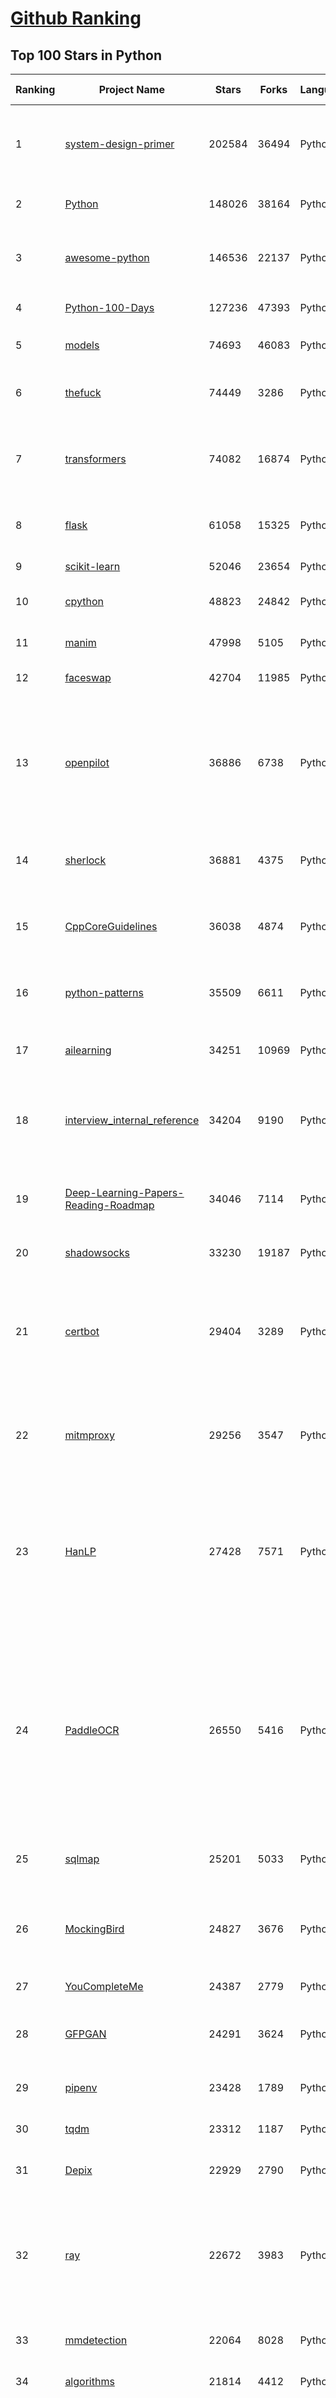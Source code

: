 [Github Ranking](../README.md)
==========

## Top 100 Stars in Python

| Ranking | Project Name | Stars | Forks | Language | Open Issues | Description | Last Commit |
| ------- | ------------ | ----- | ----- | -------- | ----------- | ----------- | ----------- |
| 1 | [system-design-primer](https://github.com/donnemartin/system-design-primer) | 202584 | 36494 | Python | 166 | Learn how to design large-scale systems. Prep for the system design interview.  Includes Anki flashcards. | 2022-11-06T18:02:13Z |
| 2 | [Python](https://github.com/TheAlgorithms/Python) | 148026 | 38164 | Python | 6 | All Algorithms implemented in Python | 2022-11-10T10:55:50Z |
| 3 | [awesome-python](https://github.com/vinta/awesome-python) | 146536 | 22137 | Python | 15 | A curated list of awesome Python frameworks, libraries, software and resources | 2022-11-11T00:21:24Z |
| 4 | [Python-100-Days](https://github.com/jackfrued/Python-100-Days) | 127236 | 47393 | Python | 490 | Python - 100天从新手到大师 | 2022-10-11T02:39:57Z |
| 5 | [models](https://github.com/tensorflow/models) | 74693 | 46083 | Python | 1089 | Models and examples built with TensorFlow | 2022-11-10T21:08:59Z |
| 6 | [thefuck](https://github.com/nvbn/thefuck) | 74449 | 3286 | Python | 206 | Magnificent app which corrects your previous console command. | 2022-10-27T08:25:01Z |
| 7 | [transformers](https://github.com/huggingface/transformers) | 74082 | 16874 | Python | 418 | 🤗 Transformers: State-of-the-art Machine Learning for Pytorch, TensorFlow, and JAX. | 2022-11-12T11:38:33Z |
| 8 | [flask](https://github.com/pallets/flask) | 61058 | 15325 | Python | 5 | The Python micro framework for building web applications. | 2022-11-11T12:00:14Z |
| 9 | [scikit-learn](https://github.com/scikit-learn/scikit-learn) | 52046 | 23654 | Python | 1547 | scikit-learn: machine learning in Python | 2022-11-12T10:44:49Z |
| 10 | [cpython](https://github.com/python/cpython) | 48823 | 24842 | Python | 6670 | The Python programming language | 2022-11-12T11:09:28Z |
| 11 | [manim](https://github.com/3b1b/manim) | 47998 | 5105 | Python | 344 | Animation engine for explanatory math videos | 2022-11-04T19:28:40Z |
| 12 | [faceswap](https://github.com/deepfakes/faceswap) | 42704 | 11985 | Python | 15 | Deepfakes Software For All | 2022-11-10T01:42:04Z |
| 13 | [openpilot](https://github.com/commaai/openpilot) | 36886 | 6738 | Python | 179 | openpilot is an open source driver assistance system. openpilot performs the functions of Automated Lane Centering and Adaptive Cruise Control for over 200 supported car makes and models. | 2022-11-12T11:38:08Z |
| 14 | [sherlock](https://github.com/sherlock-project/sherlock) | 36881 | 4375 | Python | 89 | 🔎 Hunt down social media accounts by username across social networks | 2022-11-08T10:16:42Z |
| 15 | [CppCoreGuidelines](https://github.com/isocpp/CppCoreGuidelines) | 36038 | 4874 | Python | 189 | The C++ Core Guidelines are a set of tried-and-true guidelines, rules, and best practices about coding in C++ | 2022-11-11T17:33:27Z |
| 16 | [python-patterns](https://github.com/faif/python-patterns) | 35509 | 6611 | Python | 9 | A collection of design patterns/idioms in Python | 2022-08-21T11:22:06Z |
| 17 | [ailearning](https://github.com/apachecn/ailearning) | 34251 | 10969 | Python | 3 | AiLearning：数据分析+机器学习实战+线性代数+PyTorch+NLTK+TF2 | 2022-07-07T13:48:44Z |
| 18 | [interview_internal_reference](https://github.com/0voice/interview_internal_reference) | 34204 | 9190 | Python | 27 | 2021年最新总结，阿里，腾讯，百度，美团，头条等技术面试题目，以及答案，专家出题人分析汇总。 | 2021-08-25T13:19:16Z |
| 19 | [Deep-Learning-Papers-Reading-Roadmap](https://github.com/floodsung/Deep-Learning-Papers-Reading-Roadmap) | 34046 | 7114 | Python | 47 | Deep Learning papers reading roadmap for anyone who are eager to learn this amazing tech! | 2022-09-01T22:09:07Z |
| 20 | [shadowsocks](https://github.com/shadowsocks/shadowsocks) | 33230 | 19187 | Python | 0 | None | 2022-05-04T07:08:07Z |
| 21 | [certbot](https://github.com/certbot/certbot) | 29404 | 3289 | Python | 529 | Certbot is EFF's tool to obtain certs from Let's Encrypt and (optionally) auto-enable HTTPS on your server.  It can also act as a client for any other CA that uses the ACME protocol. | 2022-11-12T09:40:38Z |
| 22 | [mitmproxy](https://github.com/mitmproxy/mitmproxy) | 29256 | 3547 | Python | 245 | An interactive TLS-capable intercepting HTTP proxy for penetration testers and software developers. | 2022-11-10T22:24:46Z |
| 23 | [HanLP](https://github.com/hankcs/HanLP) | 27428 | 7571 | Python | 6 | 中文分词 词性标注 命名实体识别 依存句法分析 成分句法分析 语义依存分析 语义角色标注 指代消解 风格转换 语义相似度 新词发现 关键词短语提取 自动摘要 文本分类聚类 拼音简繁转换 自然语言处理 | 2022-11-04T10:27:34Z |
| 24 | [PaddleOCR](https://github.com/PaddlePaddle/PaddleOCR) | 26550 | 5416 | Python | 1160 | Awesome multilingual OCR toolkits based on PaddlePaddle (practical ultra lightweight OCR system, support 80+ languages recognition, provide data annotation and synthesis tools, support training and deployment among server, mobile, embedded and IoT devices) | 2022-11-11T09:01:34Z |
| 25 | [sqlmap](https://github.com/sqlmapproject/sqlmap) | 25201 | 5033 | Python | 51 | Automatic SQL injection and database takeover tool | 2022-11-08T11:04:28Z |
| 26 | [MockingBird](https://github.com/babysor/MockingBird) | 24827 | 3676 | Python | 335 | 🚀AI拟声: 5秒内克隆您的声音并生成任意语音内容 Clone a voice in 5 seconds to generate arbitrary speech in real-time | 2022-10-15T03:45:51Z |
| 27 | [YouCompleteMe](https://github.com/ycm-core/YouCompleteMe) | 24387 | 2779 | Python | 5 | A code-completion engine for Vim | 2022-11-01T14:29:35Z |
| 28 | [GFPGAN](https://github.com/TencentARC/GFPGAN) | 24291 | 3624 | Python | 162 | GFPGAN aims at developing Practical Algorithms for Real-world Face Restoration. | 2022-11-12T05:48:57Z |
| 29 | [pipenv](https://github.com/pypa/pipenv) | 23428 | 1789 | Python | 217 |  Python Development Workflow for Humans. | 2022-11-11T16:21:30Z |
| 30 | [tqdm](https://github.com/tqdm/tqdm) | 23312 | 1187 | Python | 303 | A Fast, Extensible Progress Bar for Python and CLI | 2022-11-12T11:36:40Z |
| 31 | [Depix](https://github.com/beurtschipper/Depix) | 22929 | 2790 | Python | 0 | Recovers passwords from pixelized screenshots | 2022-09-07T17:09:00Z |
| 32 | [ray](https://github.com/ray-project/ray) | 22672 | 3983 | Python | 2490 | Ray is a unified framework for scaling AI and Python applications. Ray consists of a core distributed runtime and a toolkit of libraries (Ray AIR) for accelerating ML workloads. | 2022-11-12T08:59:49Z |
| 33 | [mmdetection](https://github.com/open-mmlab/mmdetection) | 22064 | 8028 | Python | 504 | OpenMMLab Detection Toolbox and Benchmark | 2022-11-12T03:05:06Z |
| 34 | [algorithms](https://github.com/keon/algorithms) | 21814 | 4412 | Python | 59 | Minimal examples of data structures and algorithms in Python | 2022-11-12T04:54:30Z |
| 35 | [hosts](https://github.com/StevenBlack/hosts) | 21814 | 1882 | Python | 31 | 🔒 Consolidating and extending hosts files from several well-curated sources. Optionally pick extensions for porn, social media, and other categories. | 2022-11-09T15:59:24Z |
| 36 | [glances](https://github.com/nicolargo/glances) | 21720 | 1334 | Python | 234 | Glances an Eye on your system. A top/htop alternative for GNU/Linux, BSD, Mac OS and Windows operating systems. | 2022-11-09T15:45:25Z |
| 37 | [streamlit](https://github.com/streamlit/streamlit) | 21344 | 1922 | Python | 521 | Streamlit — The fastest way to build data apps in Python | 2022-11-12T06:42:29Z |
| 38 | [hackingtool](https://github.com/Z4nzu/hackingtool) | 21243 | 2697 | Python | 72 | ALL IN ONE Hacking Tool For Hackers | 2022-11-03T10:34:29Z |
| 39 | [NLP-progress](https://github.com/sebastianruder/NLP-progress) | 21051 | 3522 | Python | 32 | Repository to track the progress in Natural Language Processing (NLP), including the datasets and the current state-of-the-art for the most common NLP tasks. | 2022-11-08T12:32:04Z |
| 40 | [jax](https://github.com/google/jax) | 20898 | 1940 | Python | 921 | Composable transformations of Python+NumPy programs: differentiate, vectorize, JIT to GPU/TPU, and more | 2022-11-12T01:01:12Z |
| 41 | [luigi](https://github.com/spotify/luigi) | 16123 | 2348 | Python | 77 | Luigi is a Python module that helps you build complex pipelines of batch jobs. It handles dependency resolution, workflow management, visualization etc. It also comes with Hadoop support built in.  | 2022-11-11T16:03:18Z |
| 42 | [gpt-2](https://github.com/openai/gpt-2) | 15696 | 3967 | Python | 108 | Code for the paper "Language Models are Unsupervised Multitask Learners" | 2022-07-07T05:38:42Z |
| 43 | [pyspider](https://github.com/binux/pyspider) | 15646 | 3663 | Python | 269 | A Powerful Spider(Web Crawler) System in Python. | 2022-11-11T02:18:04Z |
| 44 | [ungoogled-chromium](https://github.com/ungoogled-software/ungoogled-chromium) | 15546 | 714 | Python | 117 | Google Chromium, sans integration with Google | 2022-11-09T21:33:26Z |
| 45 | [d2l-en](https://github.com/d2l-ai/d2l-en) | 15447 | 3392 | Python | 57 | Interactive deep learning book with multi-framework code, math, and discussions. Adopted at 400 universities from 60 countries including Stanford, MIT, Harvard, and Cambridge. | 2022-11-12T05:39:59Z |
| 46 | [avatarify-python](https://github.com/alievk/avatarify-python) | 15235 | 2339 | Python | 128 | Avatars for Zoom, Skype and other video-conferencing apps. | 2022-11-11T07:40:25Z |
| 47 | [modern-cpp-features](https://github.com/AnthonyCalandra/modern-cpp-features) | 15159 | 1722 | Python | 8 | A cheatsheet of modern C++ language and library features. | 2022-11-01T16:53:49Z |
| 48 | [rasa](https://github.com/RasaHQ/rasa) | 15055 | 4156 | Python | 630 | 💬   Open source machine learning framework to automate text- and voice-based conversations: NLU, dialogue management, connect to Slack, Facebook, and more - Create chatbots and voice assistants | 2022-11-11T16:50:18Z |
| 49 | [recommenders](https://github.com/microsoft/recommenders) | 14428 | 2537 | Python | 139 | Best Practices on Recommendation Systems | 2022-11-11T14:21:59Z |
| 50 | [Shadowrocket-ADBlock-Rules](https://github.com/h2y/Shadowrocket-ADBlock-Rules) | 14030 | 2280 | Python | 69 | 提供多款 Shadowrocket 规则，带广告过滤功能。用于 iOS 未越狱设备选择性地自动翻墙。 | 2021-04-12T16:11:40Z |
| 51 | [fabric](https://github.com/fabric/fabric) | 13720 | 1913 | Python | 402 | Simple, Pythonic remote execution and deployment. | 2022-09-14T17:46:16Z |
| 52 | [wxpy](https://github.com/youfou/wxpy) | 13380 | 2360 | Python | 295 | 微信机器人 / 可能是最优雅的微信个人号 API ✨✨ | 2019-07-14T17:59:47Z |
| 53 | [loguru](https://github.com/Delgan/loguru) | 13314 | 565 | Python | 57 | Python logging made (stupidly) simple | 2022-11-12T11:54:07Z |
| 54 | [imgaug](https://github.com/aleju/imgaug) | 13112 | 2328 | Python | 274 | Image augmentation for machine learning experiments. | 2022-06-15T13:04:48Z |
| 55 | [baselines](https://github.com/openai/baselines) | 13063 | 4406 | Python | 401 | OpenAI Baselines: high-quality implementations of reinforcement learning algorithms | 2022-06-16T12:24:07Z |
| 56 | [DeDRM_tools](https://github.com/apprenticeharper/DeDRM_tools) | 13024 | 1277 | Python | 766 | DeDRM tools for ebooks | 2022-10-19T15:15:11Z |
| 57 | [insightface](https://github.com/deepinsight/insightface) | 12904 | 4043 | Python | 1144 | State-of-the-art 2D and 3D Face Analysis Project | 2022-11-11T02:53:44Z |
| 58 | [salt](https://github.com/saltstack/salt) | 12837 | 5349 | Python | 2334 | Software to automate the management and configuration of any infrastructure or application at scale. Get access to the Salt software package repository here:  | 2022-11-11T23:47:26Z |
| 59 | [the-gan-zoo](https://github.com/hindupuravinash/the-gan-zoo) | 12738 | 2424 | Python | 16 | A list of all named GANs! | 2022-11-04T06:14:41Z |
| 60 | [tensor2tensor](https://github.com/tensorflow/tensor2tensor) | 12737 | 3142 | Python | 569 | Library of deep learning models and datasets designed to make deep learning more accessible and accelerate ML research. | 2022-10-27T01:49:52Z |
| 61 | [PySnooper](https://github.com/cool-RR/PySnooper) | 15317 | 926 | Python | 19 | Never use print for debugging again | 2022-07-05T13:32:55Z |
| 62 | [mkdocs](https://github.com/mkdocs/mkdocs) | 15280 | 2117 | Python | 98 | Project documentation with Markdown. | 2022-11-09T16:20:30Z |
| 63 | [avatarify-python](https://github.com/alievk/avatarify-python) | 15235 | 2339 | Python | 128 | Avatars for Zoom, Skype and other video-conferencing apps. | 2022-11-11T07:40:25Z |
| 64 | [prophet](https://github.com/facebook/prophet) | 15168 | 4313 | Python | 272 | Tool for producing high quality forecasts for time series data that has multiple seasonality with linear or non-linear growth. | 2022-11-09T12:57:56Z |
| 65 | [faker](https://github.com/joke2k/faker) | 14998 | 1687 | Python | 12 | Faker is a Python package that generates fake data for you. | 2022-11-07T18:24:24Z |
| 66 | [InstaPy](https://github.com/InstaPy/InstaPy) | 14781 | 3662 | Python | 386 | 📷 Instagram Bot - Tool for automated Instagram interactions | 2022-11-11T02:53:06Z |
| 67 | [datasets](https://github.com/huggingface/datasets) | 14726 | 1911 | Python | 422 | 🤗 The largest hub of ready-to-use datasets for ML models with fast, easy-to-use and efficient data manipulation tools | 2022-11-10T13:57:25Z |
| 68 | [awesome-python-login-model](https://github.com/Kr1s77/awesome-python-login-model) | 14686 | 3157 | Python | 55 | 😮python模拟登陆一些大型网站，还有一些简单的爬虫，希望对你们有所帮助❤️，如果喜欢记得给个star哦🌟 | 2022-07-26T16:22:57Z |
| 69 | [inter](https://github.com/rsms/inter) | 14604 | 360 | Python | 72 | The Inter font family | 2022-10-24T16:33:20Z |
| 70 | [mypy](https://github.com/python/mypy) | 14109 | 2349 | Python | 2166 | Optional static typing for Python | 2022-11-12T06:39:46Z |
| 71 | [Shadowrocket-ADBlock-Rules](https://github.com/h2y/Shadowrocket-ADBlock-Rules) | 14030 | 2280 | Python | 69 | 提供多款 Shadowrocket 规则，带广告过滤功能。用于 iOS 未越狱设备选择性地自动翻墙。 | 2021-04-12T16:11:40Z |
| 72 | [wechat_jump_game](https://github.com/wangshub/wechat_jump_game) | 13870 | 4434 | Python | 30 | 微信《跳一跳》Python 辅助 | 2022-06-21T21:14:30Z |
| 73 | [jupyter](https://github.com/jupyter/jupyter) | 13869 | 3576 | Python | 193 | Jupyter metapackage for installation, docs and chat | 2022-11-05T09:51:10Z |
| 74 | [fabric](https://github.com/fabric/fabric) | 13720 | 1913 | Python | 402 | Simple, Pythonic remote execution and deployment. | 2022-09-14T17:46:16Z |
| 75 | [gensim](https://github.com/RaRe-Technologies/gensim) | 13688 | 4283 | Python | 364 | Topic Modelling for Humans | 2022-11-10T14:27:50Z |
| 76 | [calibre](https://github.com/kovidgoyal/calibre) | 13634 | 1803 | Python | 0 | The official source code repository for the calibre ebook manager | 2022-11-12T07:49:14Z |
| 77 | [powerline](https://github.com/powerline/powerline) | 13584 | 1006 | Python | 187 | Powerline is a statusline plugin for vim, and provides statuslines and prompts for several other applications, including zsh, bash, tmux, IPython, Awesome and Qtile. | 2022-06-23T10:05:54Z |
| 78 | [learn-python](https://github.com/trekhleb/learn-python) | 13458 | 2192 | Python | 4 | 📚 Playground and cheatsheet for learning Python. Collection of Python scripts that are split by topics and contain code examples with explanations. | 2022-10-22T19:56:52Z |
| 79 | [wagtail](https://github.com/wagtail/wagtail) | 13448 | 2883 | Python | 802 | A Django content management system focused on flexibility and user experience | 2022-11-12T00:36:25Z |
| 80 | [dalle-mini](https://github.com/borisdayma/dalle-mini) | 13268 | 990 | Python | 73 | DALL·E Mini - Generate images from a text prompt | 2022-11-09T18:18:30Z |
| 81 | [avatarify-python](https://github.com/alievk/avatarify-python) | 15235 | 2339 | Python | 128 | Avatars for Zoom, Skype and other video-conferencing apps. | 2022-11-11T07:40:25Z |
| 82 | [modern-cpp-features](https://github.com/AnthonyCalandra/modern-cpp-features) | 15159 | 1722 | Python | 8 | A cheatsheet of modern C++ language and library features. | 2022-11-01T16:53:49Z |
| 83 | [rasa](https://github.com/RasaHQ/rasa) | 15055 | 4156 | Python | 630 | 💬   Open source machine learning framework to automate text- and voice-based conversations: NLU, dialogue management, connect to Slack, Facebook, and more - Create chatbots and voice assistants | 2022-11-11T16:50:18Z |
| 84 | [Summer2023-Internships](https://github.com/pittcsc/Summer2023-Internships) | 14867 | 1598 | Python | 0 | Collection of Summer 2023 tech internships! | 2022-11-12T09:30:44Z |
| 85 | [InstaPy](https://github.com/InstaPy/InstaPy) | 14781 | 3662 | Python | 386 | 📷 Instagram Bot - Tool for automated Instagram interactions | 2022-11-11T02:53:06Z |
| 86 | [datasets](https://github.com/huggingface/datasets) | 14726 | 1911 | Python | 422 | 🤗 The largest hub of ready-to-use datasets for ML models with fast, easy-to-use and efficient data manipulation tools | 2022-11-10T13:57:25Z |
| 87 | [awesome-python-login-model](https://github.com/Kr1s77/awesome-python-login-model) | 14686 | 3157 | Python | 55 | 😮python模拟登陆一些大型网站，还有一些简单的爬虫，希望对你们有所帮助❤️，如果喜欢记得给个star哦🌟 | 2022-07-26T16:22:57Z |
| 88 | [inter](https://github.com/rsms/inter) | 14604 | 360 | Python | 72 | The Inter font family | 2022-10-24T16:33:20Z |
| 89 | [mypy](https://github.com/python/mypy) | 14109 | 2349 | Python | 2166 | Optional static typing for Python | 2022-11-12T06:39:46Z |
| 90 | [Shadowrocket-ADBlock-Rules](https://github.com/h2y/Shadowrocket-ADBlock-Rules) | 14030 | 2280 | Python | 69 | 提供多款 Shadowrocket 规则，带广告过滤功能。用于 iOS 未越狱设备选择性地自动翻墙。 | 2021-04-12T16:11:40Z |
| 91 | [twint](https://github.com/twintproject/twint) | 13990 | 2403 | Python | 520 | An advanced Twitter scraping & OSINT tool written in Python that doesn't use Twitter's API, allowing you to scrape a user's followers, following, Tweets and more while evading most API limitations. | 2022-05-19T19:33:04Z |
| 92 | [jupyter](https://github.com/jupyter/jupyter) | 13869 | 3576 | Python | 193 | Jupyter metapackage for installation, docs and chat | 2022-11-05T09:51:10Z |
| 93 | [fabric](https://github.com/fabric/fabric) | 13720 | 1913 | Python | 402 | Simple, Pythonic remote execution and deployment. | 2022-09-14T17:46:16Z |
| 94 | [calibre](https://github.com/kovidgoyal/calibre) | 13634 | 1803 | Python | 0 | The official source code repository for the calibre ebook manager | 2022-11-12T07:49:14Z |
| 95 | [powerline](https://github.com/powerline/powerline) | 13584 | 1006 | Python | 187 | Powerline is a statusline plugin for vim, and provides statuslines and prompts for several other applications, including zsh, bash, tmux, IPython, Awesome and Qtile. | 2022-06-23T10:05:54Z |
| 96 | [onnx](https://github.com/onnx/onnx) | 13539 | 3129 | Python | 252 | Open standard for machine learning interoperability | 2022-11-12T00:41:11Z |
| 97 | [wxpy](https://github.com/youfou/wxpy) | 13380 | 2360 | Python | 295 | 微信机器人 / 可能是最优雅的微信个人号 API ✨✨ | 2019-07-14T17:59:47Z |
| 98 | [dalle-mini](https://github.com/borisdayma/dalle-mini) | 13268 | 990 | Python | 73 | DALL·E Mini - Generate images from a text prompt | 2022-11-09T18:18:30Z |
| 99 | [microservices-demo](https://github.com/GoogleCloudPlatform/microservices-demo) | 13199 | 4318 | Python | 35 | Sample cloud-native application with 10 microservices showcasing Kubernetes, Istio, and gRPC. | 2022-11-11T18:48:02Z |
| 100 | [click](https://github.com/pallets/click) | 13170 | 1296 | Python | 80 | Python composable command line interface toolkit | 2022-11-10T15:48:31Z |

